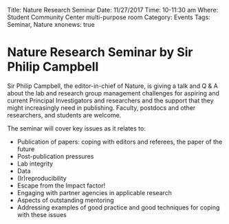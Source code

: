 Title: Nature Research Seminar
Date: 11/27/2017
Time: 10-11:30 am
Where: Student Community Center multi-purpose room
Category: Events
Tags: Seminar, Nature
xnonews: true

# Nature Research Seminar by Sir Philip Campbell

Sir Philip Campbell, the editor-in-chief of Nature, is giving a talk and Q & A about the lab and research group management challenges for aspiring and current Principal Investigators and researchers and the support that they might increasingly need in publishing. Faculty, postdocs and other researchers, and students are welcome. 
 
The seminar will cover key issues as it relates to: 
* Publication of papers: coping with editors and referees, the paper of the future 
* Post-publication pressures 
* Lab integrity 
* Data 
* (Ir)reproducibility 
* Escape from the Impact factor! 
* Engaging with partner agencies in applicable research 
* Aspects of outstanding mentoring 
* Addressing examples of good practice and good techniques for coping with these issues